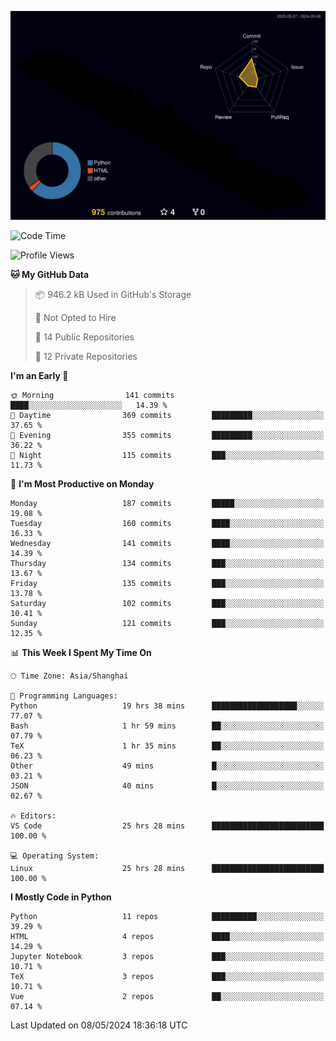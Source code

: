 <!--![](https://raw.githubusercontent.com/BorisYang326/BorisYang326/output/github-contribution-grid-snake-dark.svg) -->
![](./profile-3d-contrib/profile-night-rainbow.svg)
<!--START_SECTION:waka-->
![Code Time](http://img.shields.io/badge/Code%20Time-172%20hrs%2046%20mins-blue)

![Profile Views](http://img.shields.io/badge/Profile%20Views-0-blue)

**🐱 My GitHub Data** 

> 📦 946.2 kB Used in GitHub's Storage 
 > 
> 🚫 Not Opted to Hire
 > 
> 📜 14 Public Repositories 
 > 
> 🔑 12 Private Repositories 
 > 
**I'm an Early 🐤** 

```text
🌞 Morning                141 commits         ████░░░░░░░░░░░░░░░░░░░░░   14.39 % 
🌆 Daytime                369 commits         █████████░░░░░░░░░░░░░░░░   37.65 % 
🌃 Evening                355 commits         █████████░░░░░░░░░░░░░░░░   36.22 % 
🌙 Night                  115 commits         ███░░░░░░░░░░░░░░░░░░░░░░   11.73 % 
```
📅 **I'm Most Productive on Monday** 

```text
Monday                   187 commits         █████░░░░░░░░░░░░░░░░░░░░   19.08 % 
Tuesday                  160 commits         ████░░░░░░░░░░░░░░░░░░░░░   16.33 % 
Wednesday                141 commits         ████░░░░░░░░░░░░░░░░░░░░░   14.39 % 
Thursday                 134 commits         ███░░░░░░░░░░░░░░░░░░░░░░   13.67 % 
Friday                   135 commits         ███░░░░░░░░░░░░░░░░░░░░░░   13.78 % 
Saturday                 102 commits         ███░░░░░░░░░░░░░░░░░░░░░░   10.41 % 
Sunday                   121 commits         ███░░░░░░░░░░░░░░░░░░░░░░   12.35 % 
```


📊 **This Week I Spent My Time On** 

```text
🕑︎ Time Zone: Asia/Shanghai

💬 Programming Languages: 
Python                   19 hrs 38 mins      ███████████████████░░░░░░   77.07 % 
Bash                     1 hr 59 mins        ██░░░░░░░░░░░░░░░░░░░░░░░   07.79 % 
TeX                      1 hr 35 mins        ██░░░░░░░░░░░░░░░░░░░░░░░   06.23 % 
Other                    49 mins             █░░░░░░░░░░░░░░░░░░░░░░░░   03.21 % 
JSON                     40 mins             █░░░░░░░░░░░░░░░░░░░░░░░░   02.67 % 

🔥 Editors: 
VS Code                  25 hrs 28 mins      █████████████████████████   100.00 % 

💻 Operating System: 
Linux                    25 hrs 28 mins      █████████████████████████   100.00 % 
```

**I Mostly Code in Python** 

```text
Python                   11 repos            ██████████░░░░░░░░░░░░░░░   39.29 % 
HTML                     4 repos             ████░░░░░░░░░░░░░░░░░░░░░   14.29 % 
Jupyter Notebook         3 repos             ███░░░░░░░░░░░░░░░░░░░░░░   10.71 % 
TeX                      3 repos             ███░░░░░░░░░░░░░░░░░░░░░░   10.71 % 
Vue                      2 repos             ██░░░░░░░░░░░░░░░░░░░░░░░   07.14 % 
```




 Last Updated on 08/05/2024 18:36:18 UTC
<!--END_SECTION:waka-->
